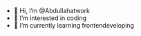 - 👋 Hi, I’m @Abdullahatwork
- 👀 I’m interested in coding
- 🌱 I’m currently learning frontendeveloping

<!---
Abdullahatwork/Abdullahatwork is a ✨ special ✨ repository because its `README.md` (this file) appears on your GitHub profile.
You can click the Preview link to take a look at your changes.
--->

